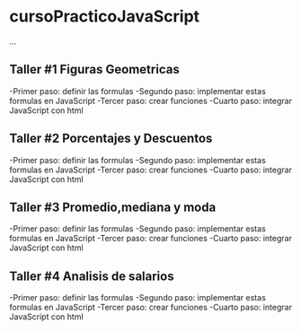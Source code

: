 # cursoPracticoJavaScript

...

## Taller #1 Figuras Geometricas
-Primer paso: definir las formulas
-Segundo paso: implementar estas formulas en JavaScript
-Tercer paso:  crear funciones 
-Cuarto paso:   integrar JavaScript con html

## Taller #2 Porcentajes y Descuentos
-Primer paso: definir las formulas
-Segundo paso: implementar estas formulas en JavaScript
-Tercer paso:  crear funciones 
-Cuarto paso:   integrar JavaScript con html
## Taller #3 Promedio,mediana y moda
-Primer paso: definir las formulas
-Segundo paso: implementar estas formulas en JavaScript
-Tercer paso:  crear funciones 
-Cuarto paso:   integrar JavaScript con html
## Taller #4 Analisis de salarios
-Primer paso: definir las formulas
-Segundo paso: implementar estas formulas en JavaScript
-Tercer paso:  crear funciones 
-Cuarto paso:   integrar JavaScript con html